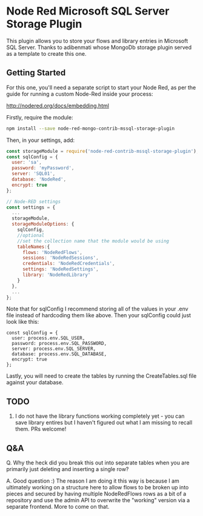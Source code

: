 Node Red Microsoft SQL Server Storage Plugin
============================================

This plugin allows you to store your flows and library entries in Microsoft SQL Server.  Thanks to adibenmati whose MongoDb storage plugin served as a template to create this one.

Getting Started
-----

For this one, you'll need a separate script to start your Node Red,
as per the guide for running a custom Node-Red inside your process:

http://nodered.org/docs/embedding.html

Firstly, require the module:

```bash
npm install --save node-red-mongo-contrib-mssql-storage-plugin
```

Then, in your settings, add:

```javascript
const storageModule = require('node-red-contrib-mssql-storage-plugin');
const sqlConfig = {
  user: 'sa',
  password: 'myPassword',
  server: 'SQL01',
  database: 'NodeRed',
  encrypt: true
};

// Node-RED settings
const settings = {
  ...
  storageModule,
  storageModuleOptions: {
    sqlConfig,
    //optional
    //set the collection name that the module would be using
    tableNames:{
      flows: 'NodeRedFlows',
      sessions: 'NodeRedSessions',
      credentials: 'NodeRedCredentials',
      settings: 'NodeRedSettings',
      library: 'NodeRedLibrary'
    }
  },
  ...
};
```

Note that for sqlConfig I recommend storing all of the values in your .env file instead of hardcoding them like above.  Then your sqlConfig could just look like this:
```
const sqlConfig = {
  user: process.env.SQL_USER,
  password: process.env.SQL_PASSWORD,
  server: process.env.SQL_SERVER,
  database: process.env.SQL_DATABASE,
  encrypt: true
};
```

Lastly, you will need to create the tables by running the CreateTables.sql file against your database.

TODO
-----
1. I do not have the library functions working completely yet - you can save library entires but I haven't figured out what I am missing to recall them.  PRs welcome!

Q&A
-----
Q. Why the heck did you break this out into separate tables when you are primarily just deleting and inserting a single row?

A. Good question :)  The reason I am doing it this way is because I am ultimately working on a structure here to allow flows to be broken up into pieces and secured by having multiple NodeRedFlows rows as a bit of a repository and use the admin API to overwrite the "working" version via a separate frontend.  More to come on that.
